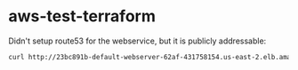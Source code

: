 # aws-test-terraform

Didn't setup route53 for the webservice, but it is publicly addressable:

```bash
curl http://23bc891b-default-webserver-62af-431758154.us-east-2.elb.amazonaws.com/ -H "Host: webserver.example.com"
```


